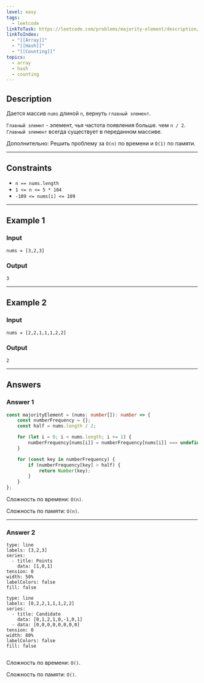```yaml
---
level: easy
tags:
  - leetcode
linkToTask: https://leetcode.com/problems/majority-element/description/
linkToIndex:
  - "[[Array]]"
  - "[[Hash]]"
  - "[[Counting]]"
topics:
  - array
  - hash
  - counting
---
```

## Description

Дается массив `nums` длиной `n`, вернуть `главный элемент`.

`Главный элемнт` - элемент, чья частота появления больше. чем `n / 2`. `Главный элемент` всегда существует в переданном массиве.

Дополнительно: Решить проблему за `O(n)` по времени и `O(1)` по памяти.

---
## Constraints

- `n == nums.length`
- `1 <= n <= 5 * 104`
- `-109 <= nums[i] <= 109`

---
## Example 1

### Input

```
nums = [3,2,3]
```
### Output

```
3
```

---
## Example 2

### Input

```
nums = [2,2,1,1,1,2,2]
```
### Output

```
2
```

---
## Answers

### Answer 1

```typescript
const majorityElement = (nums: number[]): number => {
	const numberFrequency = {};
	const half = nums.length / 2;

	for (let i = 0; i < nums.length; i += 1) {
		numberFrequency[nums[i]] = numberFrequency[nums[i]] === undefined ? 1 : numberFrequency[nums[i]] + 1;
	}

	for (const key in numberFrequency) {
		if (numberFrequency[key] > half) {
			return Number(key);
		}
	}
};
```

Сложность по времени: `O(n)`.

Сложность по памяти: `O(n)`.

---
### Answer 2

```chart
type: line
labels: [3,2,3]
series:
  - title: Points
    data: [1,0,1]
tension: 0
width: 50%
labelColors: false
fill: false
```

```chart
type: line
labels: [0,2,2,1,1,1,2,2]
series:
  - title: Candidate
    data: [0,1,2,1,0,-1,0,1]
  - data: [0,0,0,0,0,0,0,0]
tension: 0
width: 80%
labelColors: false
fill: false
```

```typescript
```

Сложность по времени: `O()`.

Сложность по памяти: `O()`.

